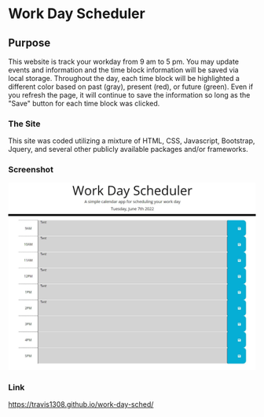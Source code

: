 # Work Day Scheduler

## Purpose
This website is track your workday from 9 am to 5 pm. You may update events and information and the time block information will be saved via local storage. Throughout the day, each time block will be highlighted a different color based on past (gray), present (red), or future (green). Even if you refresh the page, it will continue to save the information so long as the "Save" button for each time block was clicked.

### The Site
This site was coded utilizing a mixture of HTML, CSS, Javascript, Bootstrap, Jquery, and several other publicly available packages and/or frameworks.

### Screenshot
![Work-Day-Scheduler](assets/images/screenshot1.jpg?raw=true "Work-Day-Scheduler")

### Link
https://travis1308.github.io/work-day-sched/
